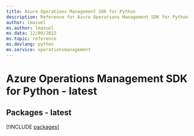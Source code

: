 ```yaml
---
title: Azure Operations Management SDK for Python
description: Reference for Azure Operations Management SDK for Python
author: lmazuel
ms.author: lmazuel
ms.data: 12/09/2022
ms.topic: reference
ms.devlang: python
ms.service: operationsmanagement
---
```

# Azure Operations Management SDK for Python - latest
## Packages - latest
[!INCLUDE [packages](operations-management-index.md)]